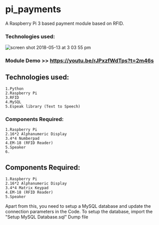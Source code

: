 # pi_payments
A Raspberry Pi 3 based payment module based on RFID.


### Technologies used:

![screen shot 2018-05-13 at 3 03 55 pm](https://user-images.githubusercontent.com/36476228/39965895-98e251d8-56bf-11e8-94ed-a9f9d16a6c02.png)


### Module Demo >> https://youtu.be/rJPxzfWdTps?t=2m46s

## Technologies used:

	1.Python
	2.Raspberry Pi
	3.RFID
	4.MySQL
	5.Espeak library (Text to Speech)

### Components Required:
	1.Raspberry Pi
	2.16*2 Alphanumeric Display
	3.4*4 Numberpad
	4.EM-18 (RFID Reader)
	5.Speaker
	6.


## Components Required:
	1.Raspberry Pi
	2.16*2 Alphanumeric Display
	3.4*4 Matrix Keypad
	4.EM-18 (RFID Reader)
	5.Speaker
  
  Apart from this, you need to setup a MySQL database and update the connection parameters in the Code. To setup the database, import the "Setup MySQL Database.sql" Dump file

